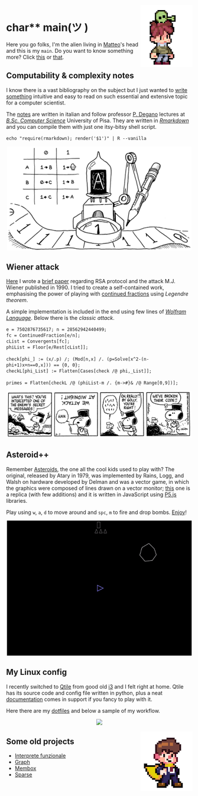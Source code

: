 <img align="right" width="140" src="assets/images/alien.gif">

# char** main(ツ )

Here you go folks, I'm the alien living in [Matteo](https://github.com/MatteoGiorgi)'s head and this is my `main`. Do you want to know something more? Click [this](https://nbviewer.jupyter.org/github/MatteoGiorgi/cv/blob/master/src/cv.pdf) or [that](https://nbviewer.jupyter.org/github/MatteoGiorgi/cv/blob/master/src/cv.pdf).




## Computability & complexity notes

I know there is a vast bibliography on the subject but I just wanted to [write something](https://github.com/MatteoGiorgi/computability_and_complexity) intuitive and easy to read on such essential and extensive topic for a computer scientist.

The [notes](https://nbviewer.jupyter.org/github/MatteoGiorgi/computability_and_complexity/blob/master/src/ecc_tot.pdf) are written in italian and follow professor [P. Degano](http://pages.di.unipi.it/degano/) lectures at [*B.Sc. Computer Science*](https://didattica.di.unipi.it/en/undergraduate-programme-in-computer-science/) University of Pisa. They are written in [*Rmarkdown*](https://rmarkdown.rstudio.com/) and you can compile them with just one itsy-bitsy shell script.

```
echo "require(rmarkdown); render('$1')" | R --vanilla
```

<p align="center">
  <img width="500" src="assets/images/machine.png"/>
</p>




## Wiener attack

[Here](https://github.com/MatteoGiorgi/wiener_attack) I wrote a [brief paper](https://nbviewer.jupyter.org/github/MatteoGiorgi/wiener_attack/blob/master/assets/code/wiener_attack.pdf) regarding RSA protocol and the attack M.J. Wiener published in 1990. I tried to create a self-contained work, emphasising the power of playing with [continued fractions](https://en.wikipedia.org/wiki/Continued_fraction) using *Legendre theorem*.

A simple implementation is included in the end using few lines of [*Wolfram Language*](https://www.wolfram.com/language/). Below there is the *classic attack*.

```
e = 7502876735617; n = 28562942440499;
fc = ContinuedFraction[e/n];
cList = Convergents[fc];
phiList = Floor[e/Rest[cList]];

check[phi_] := (x/.p) /; (Mod[n,x] /. (p=Solve[x^2-(n-phi+1)x+n==0,x])) == {0, 0};
checkL[phi_List] := Flatten[Cases[check /@ phi,_List]];

primes = Flatten[checkL /@ (phiList-m /. {m->#}& /@ Range[0,9])];
```

<p align="center">
  <img width="500" src="assets/images/snoopy.gif"/>
</p>




## Asteroid++

Remember [Asteroids](https://en.wikipedia.org/wiki/Asteroids_%28video_game%29), the one all the cool kids used to play with? The original, released by Atary in 1979, was implemented by Rains, Logg, and Walsh on hardware developed by Delman and was a vector game, in which the graphics were composed of lines drawn on a vector monitor; [this](https://github.com/MatteoGiorgi/asteroids_plus_plus) one is a replica (with few additions) and it is written in JavaScript using [P5.js](https://p5js.org/) libraries.

Play using `w`, `a`, `d` to move around and `spc`, `m` to fire and drop bombs. [Enjoy](https://matteogiorgi.github.io/asteroids_plus_plus/)!

<p align="center">
  <img width="500" src="assets/images/play.gif"/>
</p>




## My Linux config

I recently switched to [Qtile](http://www.qtile.org/) from good old [i3](https://i3wm.org/) and I felt right at home. Qtile has its source code and config file written in python, plus a neat [documentation](http://docs.qtile.org/en/latest) comes in support if you fancy to play with it.

Here there are my [dotfiles](https://github.com/MatteoGiorgi/dotfiles) and below a sample of my workflow.

<p align="center">
  <img width="500" src="assets/images/qtile.gif"/>
</p>




<img align="right" width="140" src="assets/images/super.gif">

## Some old projects

* [Interprete funzionale](https://github.com/MatteoGiorgi/interprete_funzionale)
* [Graph](https://github.com/MatteoGiorgi/graph)
* [Membox](https://github.com/MatteoGiorgi/membox)
* [Sparse](https://github.com/MatteoGiorgi/sparse)
